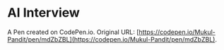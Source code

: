 # AI Interview

A Pen created on CodePen.io. Original URL: [https://codepen.io/Mukul-Pandit/pen/mdZbZBL](https://codepen.io/Mukul-Pandit/pen/mdZbZBL).

